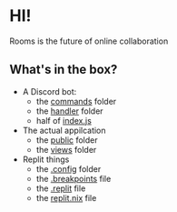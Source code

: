 # HI!
Rooms is the future of online collaboration

## What's in the box?

- A Discord bot:
  -  the [commands](commands) folder
  -  the [handler](handler) folder
  -  half of [index.js](index.js) 
- The actual appilcation
  -  the [public](public) folder
  -  the [views](views) folder
- Replit things
  -  the [.config](.config) folder
  -  the [.breakpoints](.breakpoints) file
  -  the [.replit](.replit) file
  -  the [replit.nix](replit.nix) file

